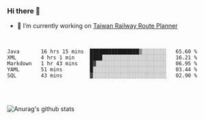 ### Hi there 👋

- 🔭 I’m currently working on [Taiwan Railway Route Planner](https://github.com/Taiwan-Railway-Route-Planner)

<br/>

<!--START_SECTION:waka-->
```text
Java       16 hrs 15 mins  ████████████████▒░░░░░░░░   65.60 % 
XML        4 hrs 1 min     ████░░░░░░░░░░░░░░░░░░░░░   16.21 % 
Markdown   1 hr 43 mins    █▓░░░░░░░░░░░░░░░░░░░░░░░   06.95 % 
YAML       51 mins         █░░░░░░░░░░░░░░░░░░░░░░░░   03.44 % 
SQL        43 mins         ▓░░░░░░░░░░░░░░░░░░░░░░░░   02.90 % 
```
<!--END_SECTION:waka-->

<br/>
<br/>

![Anurag's github stats](https://github-readme-stats.vercel.app/api?username=DepickereSven&show_icons=true&theme=tokyonight)



<!--
**DepickereSven/DepickereSven** is a ✨ _special_ ✨ repository because its `README.md` (this file) appears on your GitHub profile.

Here are some ideas to get you started:

- 🔭 I’m currently working on ...
- 🌱 I’m currently learning ...
- 👯 I’m looking to collaborate on ...
- 🤔 I’m looking for help with ...
- 💬 Ask me about ...
- 📫 How to reach me: ...
- 😄 Pronouns: ...
- ⚡ Fun fact: ...
-->
